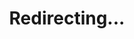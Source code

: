 ---
title: Redirecting...
layout: redirect
sitemap: false
permalink: /participants/Bangladesh
redirect_to: /participants/BGD/
---
